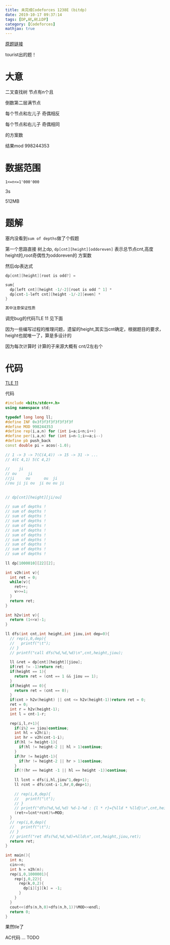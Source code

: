 ```yaml
---
title: 未完成Codeforces 1238E (bitdp)
date: 2019-10-17 09:37:14
tags: [DP,树,树上DP]
category: [Codeforces]
mathjax: true
---
```


[原题链接](https://codeforces.com/contest/1237/problem/E)

tourist出的题！

# 大意

二叉查找树 节点有n个且

倒数第二层满节点

每个节点和左儿子 奇偶相反

每个节点和右儿子 奇偶相同

的方案数

结果mod 998244353

# 数据范围

`1<=n<=1'000'000`

3s

512MB

# 题解

[](https://codeforces.com/blog/entry/706200)

塞内没看到`sum of depths`做了个假题

第一个思路直接 树上dp, `dp[cnt][height][oddoreven]` 表示总节点cnt,高度height的,root奇偶性为oddoreven的 方案数

然后dp表达式

```cpp
dp[cnt][height][root is odd?] = 

sum{
  dp[left cnt][height -1/-2][root is odd ^ 1] *
  dp[cnt-1-left cnt][height -1/-2][even] *
}

其中注意保证性质
```

调完bug的代码TLE 11 见下面

因为一些编写过程的推理问题，遗留的height,其实当cnt确定，根据题目的要求，height也就唯一了，算是多设计的

因为每次计算时 计算的子来源大概有 cnt/2左右个


# 代码

[TLE 11](https://codeforces.com/contest/1237/submission/62761746)


代码

```cpp
#include <bits/stdc++.h>
using namespace std;
 
typedef long long ll;
#define INF 0x3f3f3f3f3f3f3f3f
#define MOD 998244353
#define rep(i,a,n) for (int i=a;i<n;i++)
#define per(i,a,n) for (int i=n-1;i>=a;i--)
#define pb push_back
const double pi = acos(-1.0);
 
// 1 -> 3 -> 7(C(4,4)) -> 15 -> 31 -> ...
// 4(C 4,1) 5(C 4,2)
 
//    ji
// ou     ji
//ji     ou      ou  ji
//ou ji ji ou  ji ou ou ji
 
 
// dp[cnt][height][ji/ou]
 
// sum of depths !
// sum of depths !
// sum of depths !
// sum of depths !
// sum of depths !
// sum of depths !
// sum of depths !
// sum of depths !
// sum of depths !
// sum of depths !
// sum of depths !
 
ll dp[1000010][22][2];
 
int v2h(int v){
  int ret = 0;
  while(v){
    ret++;
    v>>=1;
  }
  return ret;
}
 
int h2v(int v){
  return (1<<v)-1;
}
 
ll dfs(int cnt,int height,int jiou,int dep=0){
  // rep(i,0,dep){
  //   printf("\t");
  // }
  // printf("call dfs(%d,%d,%d)\n",cnt,height,jiou);
 
  ll &ret = dp[cnt][height][jiou];
  if(ret != -1)return ret;
  if(height == 1){
    return ret = (cnt == 1 && jiou == 1);
  }
  if(height == 0){
    return ret = (cnt == 0);
  }
  if(cnt > h2v(height) || cnt <= h2v(height-1))return ret = 0;
  ret = 0;
  int r = h2v(height-1);
  int l = cnt-1-r;
 
  rep(i,l,r+1){
    if(i%2 == jiou)continue;
    int hl = v2h(i);
    int hr = v2h(cnt-1-i);
    if(hl != height-1){
      if(hl != height-2 || hl > 1)continue;
    }
    if(hr != height-1){
      if(hr != height-2 || hr > 1)continue;
    }
    if(!(hr == height -1 || hl == height -1))continue;
 
    ll lcnt = dfs(i,hl,jiou^1,dep+1);
    ll rcnt = dfs(cnt-i-1,hr,0,dep+1);
 
    // rep(i,0,dep){
    //   printf("\t");
    // }
    // printf("dfs(%d,%d,%d) %d-1-%d : {l * r}={%lld * %lld}\n",cnt,height,jiou,i,cnt-1-i,lcnt,rcnt);
    (ret+=lcnt*rcnt)%=MOD;
  }
  // rep(i,0,dep){
  //   printf("\t");
  // }
  // printf("ret dfs(%d,%d,%d)=%lld\n",cnt,height,jiou,ret);
  return ret;
}
 
int main(){
  int n;
  cin>>n;
  int h = v2h(n);
  rep(i,0,1000001){
    rep(j,0,22){
      rep(k,0,2){
        dp[i][j][k] = -1;
      }
    }
  }
  cout<<(dfs(n,h,0)+dfs(n,h,1))%MOD<<endl;
  return 0;
}
```

果然tle了

AC代码 ... TODO
